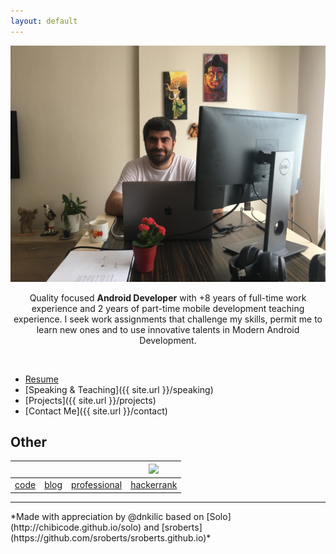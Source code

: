 ```yaml
---
layout: default
---
```


![Alt text](/src/profile.JPG?raw=true "profile")

<p style="text-align: center;">Quality focused <strong>Android Developer</strong> with +8 years of full-time work experience and 2 years of part-time mobile development teaching experience. I seek work assignments that challenge my skills, permit me to learn new ones and to use innovative talents in Modern Android Development.</p>
<div style="clear: left;">&nbsp;</div>

- [Resume](https://docs.google.com/document/d/1yaeVObgWH_42z2ADjt5kZudmuw3_odcmeodin66_fNA/edit?usp=sharing)
- [Speaking & Teaching]({{ site.url }}/speaking)
- [Projects]({{ site.url }}/projects)
- [Contact Me]({{ site.url }}/contact)

## Other
| <i class="fa fa-github" aria-hidden="true"></i> | <i class="fa fa-medium" aria-hidden="true"></i> | <i class="fa fa-linkedin" aria-hidden="true"></i> | <img src="https://hrcdn.net/fcore/assets/brand/h_mark_sm-966d2b45e3.svg" >
|:-----------------------------------------------:|:-----------------------------------------------:|:---------------------------------------------------------:|:---------------------------------------------------------:|
|     [code](https://github.com/dnkilic)     |    [blog](https://medium.com/@dnkilic)    |    [professional](https://www.linkedin.com/in/dnkilic/)    |    [hackerrank](https://www.hackerrank.com/dnkilic)    |


<hr>
*Made with appreciation by @dnkilic based on [Solo](http://chibicode.github.io/solo) and [sroberts](https://github.com/sroberts/sroberts.github.io)*
